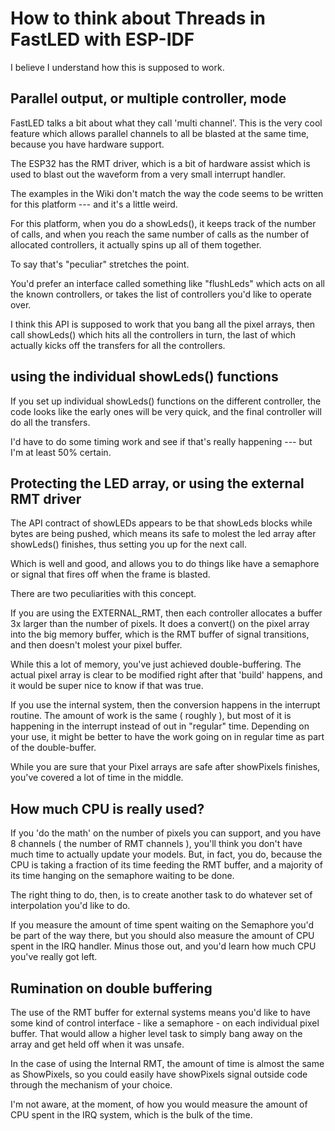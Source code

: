 # How to think about Threads in FastLED with ESP-IDF

I believe I understand how this is supposed to work.

## Parallel output, or multiple controller, mode

FastLED talks a bit about what they call 'multi channel'. This is
the very cool feature which allows parallel channels to all be blasted
at the same time, because you have hardware support.

The ESP32 has the RMT driver, which is a bit of hardware assist
which is used to blast out the waveform from a very small interrupt handler.

The examples in the Wiki don't match the way the code seems to be written
for this platform --- and it's a little weird.

For this platform, when you do a showLeds(), it keeps track of the number
of calls, and when you reach the same number of calls as the number of allocated
controllers, it actually spins up all of them together.

To say that's "peculiar" stretches the point. 

You'd prefer an interface called something like "flushLeds" which
acts on all the known controllers, or takes the list of controllers
you'd like to operate over.

I think this API is supposed to work that you bang all the pixel arrays,
then call showLeds() which hits all the controllers in turn, the last
of which actually kicks off the transfers for all the controllers.

## using the individual showLeds() functions

If you set up individual showLeds() functions on the different controller, the
code looks like the early ones will be very quick, and the final controller will 
do all the transfers.

I'd have to do some timing work and see if that's really happening --- but I'm at least 50% certain.

## Protecting the LED array, or using the external RMT driver

The API contract of showLEDs appears to be that showLeds blocks while
bytes are being pushed, which means its safe to molest the led array after
showLeds() finishes, thus setting you up for the next call.

Which is well and good, and allows you to do things like have a semaphore or 
signal that fires off when the frame is blasted.

There are two peculiarities with this concept.

If you are using the EXTERNAL_RMT, then each controller allocates a buffer 3x larger
than the number of pixels. It does a convert() on the pixel array into the big memory
buffer, which is the RMT buffer of signal transitions, and then doesn't molest your
pixel buffer.

While this a lot of memory, you've just achieved double-buffering. The actual pixel array
is clear to be modified right after that 'build' happens, and it would be super nice to 
know if that was true.

If you use the internal system, then the conversion happens in the interrupt routine.
The amount of work is the same ( roughly ), but most of it is happening in the interrupt
instead of out in "regular" time. Depending on your use, it might be better
to have the work going on in regular time as part of the double-buffer.

While you are sure that your Pixel arrays are safe after showPixels finishes, you've
covered a lot of time in the middle.

## How much CPU is really used?

If you 'do the math' on the number of pixels you can support, and you have 8 channels ( the number of RMT channels ),
you'll think you don't have much time to actually update your models. But, in fact, you do,
because the CPU is taking a fraction of its time feeding the RMT buffer, and a majority
of its time hanging on the semaphore waiting to be done.

The right thing to do, then, is to create another task to do whatever set of interpolation
you'd like to do.

If you measure the amount of time spent waiting on the Semaphore you'd be part of the way there,
but you should also measure the amount of CPU spent in the IRQ handler. Minus those out, 
and you'd learn how much CPU you've really got left.

## Rumination on double buffering

The use of the RMT buffer for external systems means you'd like to have some kind of control interface - like
a semaphore - on each individual pixel buffer. That would allow a higher level task to simply bang
away on the array and get held off when it was unsafe.

In the case of using the Internal RMT, the amount of time is almost the same as ShowPixels, so you
could easily have showPixels signal outside code through the mechanism of your choice.

I'm not aware, at the moment, of how you would measure the amount of CPU spent in the IRQ system,
which is the bulk of the time.

